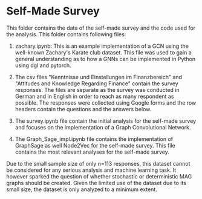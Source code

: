 
# Self-Made Survey

This folder contains the data of the self-made survey and the code used for the 
analysis. This folder contains following files:

1. zachary.ipynb: This is an example implementation of a GCN using the well-known
    Zachary's Karate club dataset. This file was used to gain a general understanding
    as to how a GNNs can be implemented in Python using dgl and pytorch. 

2. The csv files "Kenntnisse und Einstellungen im Finanzbereich" and 
    "Attitudes and Knowledge Regarding Finance" contain the survey responses. The 
    files are separate as the survey was conducted in German and in English in order
    to reach as many respondent as possible. The responses were collected using 
    Google forms and the row headers contain the questions and the answers below.

3. The survey.ipynb file contain the initial analysis for the self-made survey
    and focuses on the implementation of a Graph Convolutional Network.

4. The Graph_Sage_impl.ipynb file contains the implementation of GraphSage as well 
    Node2Vec for the self-made survey. This file contains the most relevant analyses 
    for the self-made survey.

Due to the small sample size of only n=113 responses, this dataset cannot be considered
for any serious analysis and machine learning task. It however sparked the question of 
whether stochastic or deterministic MAG graphs should be created. Given the limited use 
of the dataset due to its small size, the dataset is only analyzed to a minimum extent.

